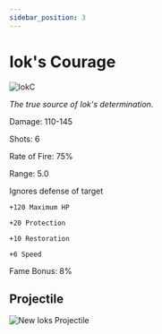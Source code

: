 ```yaml
---
sidebar_position: 3
---
```


# Iok's Courage

![IokC](https://vwiki.valorserver.com/api/item/picture/iok's%20courage)

<i>The true source of Iok's determination.</i>

Damage: 110-145

Shots: 6

Rate of Fire: 75%

Range: 5.0

Ignores defense of target

    +120 Maximum HP
    
    +20 Protection
    
    +10 Restoration
    
    +6 Speed

Fame Bonus: 8%

## Projectile

![New Ioks Projectile](https://i.imgur.com/QISenEm.png)
